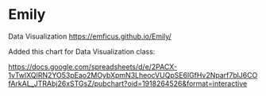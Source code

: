 # Emily
Data Visualization
https://emficus.github.io/Emily/

Added this chart for Data Visualization class:

https://docs.google.com/spreadsheets/d/e/2PACX-1vTwlXQIRN2YO53pEao2MOybXpmN3LheocVUQpSE6lGfHv2Nparf7blJ6COfArkAL_JTRAbj26xSTGsZ/pubchart?oid=1918264526&format=interactive
